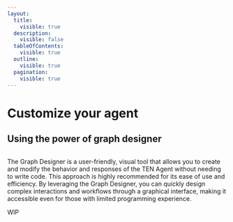 ```yaml
---
layout:
  title:
    visible: true
  description:
    visible: false
  tableOfContents:
    visible: true
  outline:
    visible: true
  pagination:
    visible: true
---
```


# Customize your agent


## Using the power of graph designer

<figure><img src="../assets/gif/graph_designer.gif" alt=""><figcaption></figcaption></figure>

The Graph Designer is a user-friendly, visual tool that allows you to create and modify the behavior and responses of the TEN Agent without needing to write code. This approach is highly recommended for its ease of use and efficiency. By leveraging the Graph Designer, you can quickly design complex interactions and workflows through a graphical interface, making it accessible even for those with limited programming experience.

WIP